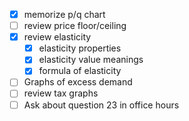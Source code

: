 - [x] memorize p/q chart
- [ ] review price floor/ceiling 
- [x] review elasticity
	- [x] elasticity properties
	- [x] elasticity value meanings
	- [x] formula of elasticity
- [ ] Graphs of excess demand
- [ ] review tax graphs
- [ ] Ask about question 23 in office hours
